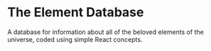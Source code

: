 # The Element Database

A database for information about all of the beloved elements of the universe, coded using simple React concepts.
